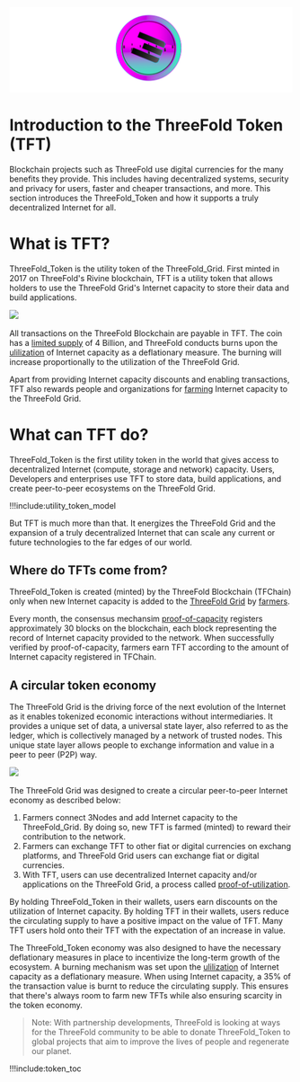 ![](img/tft.png)

# Introduction to the ThreeFold Token (TFT)

Blockchain projects such as ThreeFold use digital currencies for the many benefits they provide. This includes having decentralized systems, security and privacy for users, faster and cheaper transactions, and more. This section introduces the ThreeFold_Token and how it supports a truly decentralized Internet for all.  

# What is TFT?

ThreeFold_Token is the utility token of the ThreeFold_Grid. First minted in 2017 on ThreeFold's Rivine blockchain, TFT is a utility token that allows holders to use the ThreeFold Grid's Internet capacity to store their data and build applications.

![](img/token_valuable_.jpg)

All transactions on the ThreeFold Blockchain are payable in TFT. The coin has a [limited supply](tft_limited_supply) of 4 Billion, and ThreeFold conducts burns upon the [ulilization](proof_of_utilization) of Internet capacity as a deflationary measure. The burning will increase proportionally to the utilization of the ThreeFold Grid.

Apart from providing Internet capacity discounts and enabling transactions, TFT also rewards people and organizations for [farming](farming_intro) Internet capacity to the ThreeFold Grid.

# What can TFT do?

ThreeFold_Token is the first utility token in the world that gives access to decentralized Internet (compute, storage and network) capacity. Users, Developers and enterprises use TFT to store data, build applications, and create peer-to-peer ecosystems on the ThreeFold Grid. 

!!!include:utility_token_model

But TFT is much more than that. It energizes the ThreeFold Grid and the expansion of a truly decentralized Internet that can scale any current or future technologies to the far edges of our world.

<!-- MOVE TO GRID ![](img/missing_layer_.jpg) -->


## Where do TFTs come from?

ThreeFold_Token is created (minted) by the ThreeFold Blockchain (TFChain) only when new Internet capacity is added to the [ThreeFold Grid](grid_intro) by [farmers](farming_intro). 

Every month, the consensus mechansim [proof-of-capacity](proof_of_capacity) registers approximately 30 blocks on the blockchain, each block representing the record of Internet capacity provided to the network. When successfully verified by proof-of-capacity, farmers earn TFT according to the amount of Internet capacity registered in TFChain.

## A circular token economy

The ThreeFold Grid is the driving force of the next evolution of the Internet as it enables tokenized economic interactions without intermediaries. It provides a unique set of data, a universal state layer, also referred to as the ledger, which is collectively managed by a network of trusted nodes. This unique state layer allows people to exchange information and value in a peer to peer (P2P) way.

![](img/circular_tft_.png)

The ThreeFold Grid was designed to create a circular peer-to-peer Internet economy as described below:
1. Farmers connect 3Nodes and add Internet capacity to the ThreeFold_Grid. By doing so, new TFT is farmed (minted) to reward their contribution to the network.  
2. Farmers can exchange TFT to other fiat or digital currencies on exchang platforms, and ThreeFold Grid users can exchange fiat or digital currencies. 
3. With TFT, users can use decentralized Internet capacity and/or applications on the ThreeFold Grid, a process called [proof-of-utilization](utilization).

By holding ThreeFold_Token in their wallets, users earn discounts on the utilization of Internet capacity. By holding TFT in their wallets, users reduce the circulating supply to have a positive impact on the value of TFT. Many TFT users hold onto their TFT with the expectation of an increase in value.

The ThreeFold_Token economy was also designed to have the necessary deflationary measures in place to incentivize the long-term growth of the ecosystem. A burning mechanism was set upon the [ulilization](proof_of_utilization) of Internet capacity as a deflationary measure. When using Internet capacity, a 35% of the transaction value is burnt to reduce the circulating supply. This ensures that there's always room to farm new TFTs while also ensuring scarcity in the token economy.


> Note: With partnership developments, ThreeFold is looking at ways for the ThreeFold community to be able to donate ThreeFold_Token to global projects that aim to improve the lives of people and regenerate our planet. 

!!!include:token_toc